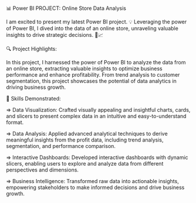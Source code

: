 📊 Power BI PROJECT: Online Store Data Analysis

I am excited to present my latest Power BI project. 💡 Leveraging the power of Power BI, I dived into the data of an online store, unraveling valuable insights to drive strategic decisions. 💼📈

🔍 Project Highlights:

In this project, I harnessed the power of Power BI to analyze the data from an online store, extracting valuable insights to optimize business performance and enhance profitability. From trend analysis to customer segmentation, this project showcases the potential of data analytics in driving business growth.

🔧 Skills Demonstrated:

=> Data Visualization: Crafted visually appealing and insightful charts, cards, and slicers to present complex data in an intuitive and easy-to-understand format.

=> Data Analysis: Applied advanced analytical techniques to derive meaningful insights from the profit data, including trend analysis, segmentation, and performance comparison.

=> Interactive Dashboards: Developed interactive dashboards with dynamic slicers, enabling users to explore and analyze data from different perspectives and dimensions.

=> Business Intelligence: Transformed raw data into actionable insights, empowering stakeholders to make informed decisions and drive business growth.
